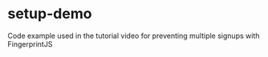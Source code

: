 # setup-demo
Code example used in the tutorial video for preventing multiple signups with FingerprintJS
